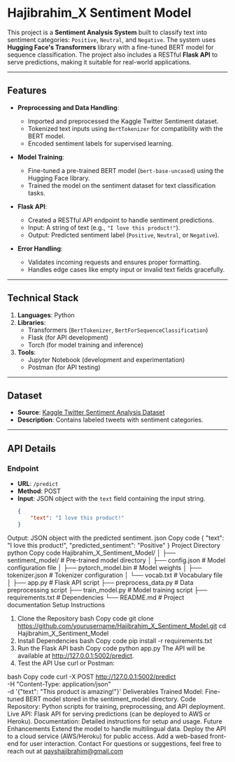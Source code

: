 # Hajibrahim_X Sentiment Model

This project is a **Sentiment Analysis System** built to classify text into sentiment categories: `Positive`, `Neutral`, and `Negative`. The system uses **Hugging Face's Transformers** library with a fine-tuned BERT model for sequence classification. The project also includes a RESTful **Flask API** to serve predictions, making it suitable for real-world applications.

---

## **Features**
- **Preprocessing and Data Handling**:
  - Imported and preprocessed the Kaggle Twitter Sentiment dataset.
  - Tokenized text inputs using `BertTokenizer` for compatibility with the BERT model.
  - Encoded sentiment labels for supervised learning.

- **Model Training**:
  - Fine-tuned a pre-trained BERT model (`bert-base-uncased`) using the Hugging Face library.
  - Trained the model on the sentiment dataset for text classification tasks.

- **Flask API**:
  - Created a RESTful API endpoint to handle sentiment predictions.
  - Input: A string of text (e.g., `"I love this product!"`).
  - Output: Predicted sentiment label (`Positive`, `Neutral`, or `Negative`).

- **Error Handling**:
  - Validates incoming requests and ensures proper formatting.
  - Handles edge cases like empty input or invalid text fields gracefully.

---

## **Technical Stack**
1. **Languages**: Python
2. **Libraries**:
   - Transformers (`BertTokenizer`, `BertForSequenceClassification`)
   - Flask (for API development)
   - Torch (for model training and inference)
3. **Tools**:
   - Jupyter Notebook (development and experimentation)
   - Postman (for API testing)

---

## **Dataset**
- **Source**: [Kaggle Twitter Sentiment Analysis Dataset](https://www.kaggle.com/datasets)
- **Description**: Contains labeled tweets with sentiment categories.

---

## **API Details**

### **Endpoint**
- **URL**: `/predict`
- **Method**: POST
- **Input**: JSON object with the `text` field containing the input string.
  ```json
  {
      "text": "I love this product!"
  }
Output: JSON object with the predicted sentiment.
json
Copy code
{
    "text": "I love this product!",
    "predicted_sentiment": "Positive"
}
Project Directory
python
Copy code
Hajibrahim_X_Sentiment_Model/
│
├── sentiment_model/                 # Pre-trained model directory
│   ├── config.json                  # Model configuration file
│   ├── pytorch_model.bin            # Model weights
│   ├── tokenizer.json               # Tokenizer configuration
│   └── vocab.txt                    # Vocabulary file
│
├── app.py                           # Flask API script
├── preprocess_data.py               # Data preprocessing script
├── train_model.py                   # Model training script
├── requirements.txt                 # Dependencies
└── README.md                        # Project documentation
Setup Instructions
1. Clone the Repository
bash
Copy code
git clone https://github.com/yourusername/Hajibrahim_X_Sentiment_Model.git
cd Hajibrahim_X_Sentiment_Model
2. Install Dependencies
bash
Copy code
pip install -r requirements.txt
3. Run the Flask API
bash
Copy code
python app.py
The API will be available at http://127.0.0.1:5002/predict.
4. Test the API
Use curl or Postman:

bash
Copy code
curl -X POST http://127.0.0.1:5002/predict \
     -H "Content-Type: application/json" \
     -d '{"text": "This product is amazing!"}'
Deliverables
Trained Model: Fine-tuned BERT model stored in the sentiment_model directory.
Code Repository: Python scripts for training, preprocessing, and API deployment.
Live API: Flask API for serving predictions (can be deployed to AWS or Heroku).
Documentation: Detailed instructions for setup and usage.
Future Enhancements
Extend the model to handle multilingual data.
Deploy the API to a cloud service (AWS/Heroku) for public access.
Add a web-based front-end for user interaction.
Contact
For questions or suggestions, feel free to reach out at qayshajibrahim@gmail.com 
